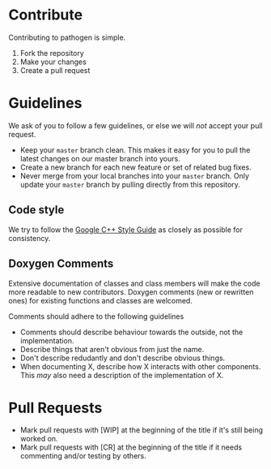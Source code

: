# Contribute

Contributing to pathogen is simple.

1. Fork the repository
2. Make your changes
3. Create a pull request

# Guidelines

We ask of you to follow a few guidelines, or else we will _not_ accept your pull request.

* Keep your ``master`` branch clean. This makes it easy for you to pull the latest changes on our master branch into yours.
* Create a new branch for each new feature or set of related bug fixes.
* Never merge from your local branches into your ``master`` branch. Only update your ``master`` branch by pulling directly from this repository.

## Code style

We try to follow the [Google C++ Style Guide](http://google-styleguide.googlecode.com/svn/trunk/cppguide.xml) as closely as possible for consistency.

## Doxygen Comments

Extensive documentation of classes and class members will make the code more readable to new contributors. Doxygen comments (new or rewritten ones) for existing functions and classes are welcomed.

Comments should adhere to the following guidelines

* Comments should describe behaviour towards the outside, not the implementation.
* Describe things that aren't obvious from just the name.
* Don't describe redudantly and don't describe obvious things.
* When documenting X, describe how X interacts with other components. This _may_ also need a description of the implementation of X.

# Pull Requests

* Mark pull requests with [WIP] at the beginning of the title if it's still being worked on.
* Mark pull requests with [CR] at the beginning of the title if it needs commenting and/or testing by others.

